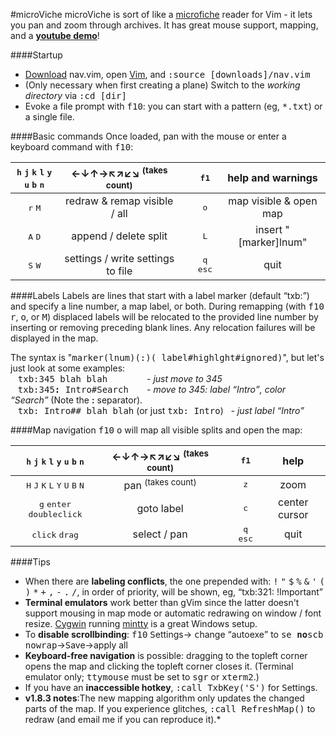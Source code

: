 #microViche
microViche is sort of like a [microfiche](http://www.wisegeek.org/what-is-microfiche.htm) reader for Vim - it lets you pan and zoom through archives. It has great mouse support, mapping, and a **[youtube demo](https://www.youtube.com/watch?v=9YNiPUTGO28)**!

####Startup
- [Download](https://raw.github.com/q335r49/textabyss/master/nav.vim) nav.vim, open [Vim](http://www.vim.org), and <samp>:source [downloads]/nav.vim</samp>
- (Only necessary when first creating a plane) Switch to the *working directory* via <samp>:cd [dir]</samp> 
- Evoke a file prompt with <kbd>f10</kbd>: you can start with a pattern (eg, <samp>*.txt</samp>) or a single file.

####Basic commands
Once loaded, pan with the mouse or enter a keyboard command with <kbd>f10</kbd>:

<kbd>h</kbd> <kbd>j</kbd> <kbd>k</kbd> <kbd>l</kbd> <kbd>y</kbd> <kbd>u</kbd> <kbd>b</kbd> <kbd>n</kbd> | ←↓↑→↖↗↙↘ <sup>(takes count)</sup> || <kbd>f1</kbd> | help and warnings
:---: | :---: | :---: | :---: | :---:
<kbd>r</kbd> <kbd>M</kbd> | redraw & remap visible / all || <kbd>o</kbd> | map visible & open map
<kbd>A</kbd> <kbd>D</kbd> | append / delete split || <kbd>L</kbd> | insert "[marker]lnum"
<kbd>S</kbd> <kbd>W</kbd> | settings / write settings to file || <kbd>q</kbd> <kbd>esc</kbd> | quit

####Labels
Labels are lines that start with a label marker (default <q>txb:</q>) and specify a line number, a map label, or both. During remapping (with <kbd>f10</kbd> <kbd>r</kbd>, <kbd>o</kbd>, or <kbd>M</kbd>) displaced labels will be relocated to the provided line number by inserting or removing preceding blank lines. Any relocation failures will be displayed in the map.

The syntax is "<samp>marker(lnum)(:)( label#highlght#ignored)</samp>", but let's just look at some examples:  
&nbsp;&nbsp;&nbsp;<samp>txb:345 blah blah&nbsp;&nbsp;&nbsp;&nbsp;&nbsp;&nbsp;&nbsp;</samp> *- just move to 345*  
&nbsp;&nbsp;&nbsp;<samp>txb:345<b>:</b> Intro#Search&nbsp;&nbsp;&nbsp;</samp> *- move to 345: label <q>Intro</q>, color <q>Search</q>* (Note the <b>:</b> separator).  
&nbsp;&nbsp;&nbsp;<samp>txb: Intro## blah blah</samp> (or just <samp>txb: Intro</samp>)&nbsp;&nbsp; *- just label <q>Intro</q>*

####Map navigation
<kbd>f10</kbd> <kbd>o</kbd> will map all visible splits and open the map:

<kbd>h</kbd> <kbd>j</kbd> <kbd>k</kbd> <kbd>l</kbd> <kbd>y</kbd> <kbd>u</kbd> <kbd>b</kbd> <kbd>n</kbd> | ←↓↑→↖↗↙↘ <sup>(takes count)</sup> || <kbd>f1</kbd> | help
:---: | :---: | :---: | :---: | :---:
<kbd>H</kbd> <kbd>J</kbd> <kbd>K</kbd> <kbd>L</kbd> <kbd>Y</kbd> <kbd>U</kbd> <kbd>B</kbd> <kbd>N</kbd> | pan <sup>(takes count)</sup> || <kbd>z</kbd> | zoom
<kbd>g</kbd> <kbd>enter</kbd> <kbd>doubleclick</kbd> | goto label || <kbd>c</kbd> | center cursor
 <kbd>click</kbd> <kbd>drag</kbd> | select / pan || <kbd>q</kbd> <kbd>esc</kbd> | quit

####Tips
- When there are **labeling conflicts**, the one prepended with: <kbd>!</kbd> <kbd>"</kbd> <kbd>$</kbd> <kbd>%</kbd> <kbd>&</kbd> <kbd>'</kbd> <kbd>(</kbd> <kbd>)</kbd> <kbd>*</kbd> <kbd>+</kbd> <kbd>,</kbd> <kbd>-</kbd> <kbd>.</kbd> <kbd>/</kbd>, in order of priority, will be shown, eg, <q>txb:321: !Important</q>
- **Terminal emulators** work better than gVim since the latter doesn't support mousing in map mode or automatic redrawing on window / font resize. [Cygwin](http://www.cygwin.com/) running [mintty](https://code.google.com/p/mintty/) is a great Windows setup.
- To **disable scrollbinding**: <kbd>f10</kbd> <kbd>S</kbd>ettings→ <kbd>c</kbd>hange <q>autoexe</q> to <samp>se </samp>**<samp>no</samp>**<samp>scb nowrap</samp>→<kbd>S</kbd>ave→apply all
- **Keyboard-free navigation** is possible: dragging to the topleft corner opens the map and clicking the topleft corner closes it. (Terminal emulator only; <samp>ttymouse</samp> must be set to <samp>sgr</samp> or <samp>xterm2</samp>.)
- If you have an **inaccessible hotkey**, <samp>:call TxbKey('S')</samp> for <kbd>S</kbd>ettings.
- **v1.8.3 notes**:The new mapping algorithm only updates the changed parts of the map. If you experience glitches, <samp>:call RefreshMap()</samp> to redraw (and email me if you can reproduce it).*

